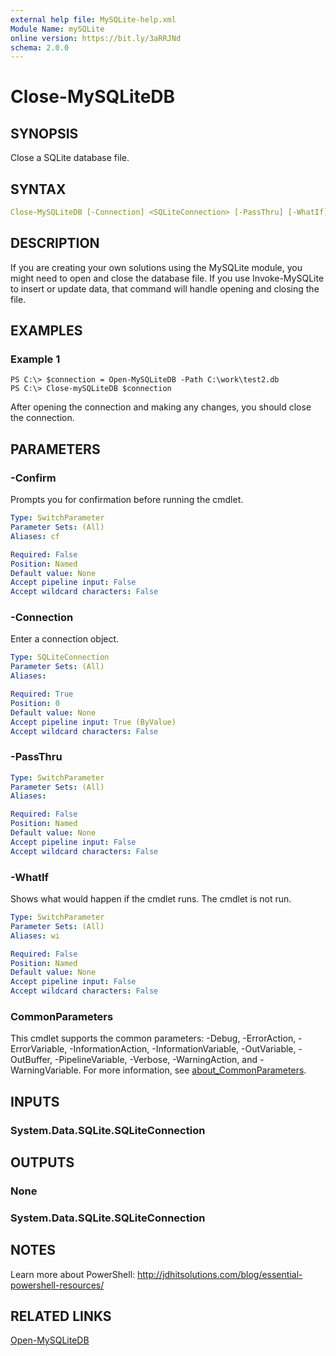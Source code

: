 ```yaml
---
external help file: MySQLite-help.xml
Module Name: mySQLite
online version: https://bit.ly/3aRRJNd
schema: 2.0.0
---
```


# Close-MySQLiteDB

## SYNOPSIS

Close a SQLite database file.

## SYNTAX

```yaml
Close-MySQLiteDB [-Connection] <SQLiteConnection> [-PassThru] [-WhatIf] [-Confirm] [<CommonParameters>]
```

## DESCRIPTION

If you are creating your own solutions using the MySQLite module, you might need to open and close the database file. If you use Invoke-MySQLite to insert or update data, that command will handle opening and closing the file.

## EXAMPLES

### Example 1

```shell
PS C:\> $connection = Open-MySQLiteDB -Path C:\work\test2.db
PS C:\> Close-mySQLiteDB $connection
```

After opening the connection and making any changes, you should close the connection.

## PARAMETERS

### -Confirm

Prompts you for confirmation before running the cmdlet.

```yaml
Type: SwitchParameter
Parameter Sets: (All)
Aliases: cf

Required: False
Position: Named
Default value: None
Accept pipeline input: False
Accept wildcard characters: False
```

### -Connection

Enter a connection object.

```yaml
Type: SQLiteConnection
Parameter Sets: (All)
Aliases:

Required: True
Position: 0
Default value: None
Accept pipeline input: True (ByValue)
Accept wildcard characters: False
```

### -PassThru

```yaml
Type: SwitchParameter
Parameter Sets: (All)
Aliases:

Required: False
Position: Named
Default value: None
Accept pipeline input: False
Accept wildcard characters: False
```

### -WhatIf

Shows what would happen if the cmdlet runs.
The cmdlet is not run.

```yaml
Type: SwitchParameter
Parameter Sets: (All)
Aliases: wi

Required: False
Position: Named
Default value: None
Accept pipeline input: False
Accept wildcard characters: False
```

### CommonParameters

This cmdlet supports the common parameters: -Debug, -ErrorAction, -ErrorVariable, -InformationAction, -InformationVariable, -OutVariable, -OutBuffer, -PipelineVariable, -Verbose, -WarningAction, and -WarningVariable. For more information, see [about_CommonParameters](http://go.microsoft.com/fwlink/?LinkID=113216).

## INPUTS

### System.Data.SQLite.SQLiteConnection

## OUTPUTS

### None

### System.Data.SQLite.SQLiteConnection

## NOTES

Learn more about PowerShell: http://jdhitsolutions.com/blog/essential-powershell-resources/

## RELATED LINKS

[Open-MySQLiteDB](Open-MySQLiteDB.md)

